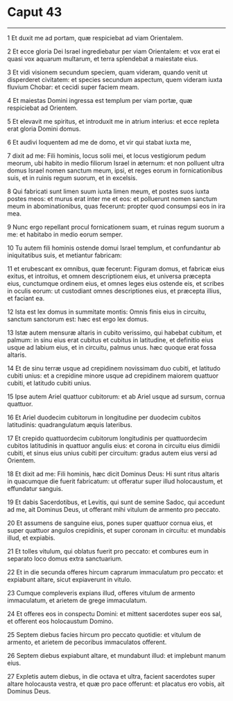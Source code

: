 # Caput 43

***

1 Et duxit me ad portam, quæ respiciebat ad viam Orientalem.

2 Et ecce gloria Dei Israel ingrediebatur per viam Orientalem: et vox erat ei quasi vox aquarum multarum, et terra splendebat a maiestate eius.

3 Et vidi visionem secundum speciem, quam videram, quando venit ut disperderet civitatem: et species secundum aspectum, quem videram iuxta fluvium Chobar: et cecidi super faciem meam.

4 Et maiestas Domini ingressa est templum per viam portæ, quæ respiciebat ad Orientem.

5 Et elevavit me spiritus, et introduxit me in atrium interius: et ecce repleta erat gloria Domini domus.

6 Et audivi loquentem ad me de domo, et vir qui stabat iuxta me,

7 dixit ad me: Fili hominis, locus solii mei, et locus vestigiorum pedum meorum, ubi habito in medio filiorum Israel in æternum: et non polluent ultra domus Israel nomen sanctum meum, ipsi, et reges eorum in fornicationibus suis, et in ruinis regum suorum, et in excelsis.

8 Qui fabricati sunt limen suum iuxta limen meum, et postes suos iuxta postes meos: et murus erat inter me et eos: et polluerunt nomen sanctum meum in abominationibus, quas fecerunt: propter quod consumpsi eos in ira mea.

9 Nunc ergo repellant procul fornicationem suam, et ruinas regum suorum a me: et habitabo in medio eorum semper.

10 Tu autem fili hominis ostende domui Israel templum, et confundantur ab iniquitatibus suis, et metiantur fabricam:

11 et erubescant ex omnibus, quæ fecerunt: Figuram domus, et fabricæ eius exitus, et introitus, et omnem descriptionem eius, et universa præcepta eius, cunctumque ordinem eius, et omnes leges eius ostende eis, et scribes in oculis eorum: ut custodiant omnes descriptiones eius, et præcepta illius, et faciant ea.

12 Ista est lex domus in summitate montis: Omnis finis eius in circuitu, sanctum sanctorum est: hæc est ergo lex domus.

13 Istæ autem mensuræ altaris in cubito verissimo, qui habebat cubitum, et palmum: in sinu eius erat cubitus et cubitus in latitudine, et definitio eius usque ad labium eius, et in circuitu, palmus unus. hæc quoque erat fossa altaris.

14 Et de sinu terræ usque ad crepidinem novissimam duo cubiti, et latitudo cubiti unius: et a crepidine minore usque ad crepidinem maiorem quattuor cubiti, et latitudo cubiti unius.

15 Ipse autem Ariel quattuor cubitorum: et ab Ariel usque ad sursum, cornua quattuor.

16 Et Ariel duodecim cubitorum in longitudine per duodecim cubitos latitudinis: quadrangulatum æquis lateribus.

17 Et crepido quattuordecim cubitorum longitudinis per quattuordecim cubitos latitudinis in quattuor angulis eius: et corona in circuitu eius dimidii cubiti, et sinus eius unius cubiti per circuitum: gradus autem eius versi ad Orientem.

18 Et dixit ad me: Fili hominis, hæc dicit Dominus Deus: Hi sunt ritus altaris in quacumque die fuerit fabricatum: ut offeratur super illud holocaustum, et effundatur sanguis.

19 Et dabis Sacerdotibus, et Levitis, qui sunt de semine Sadoc, qui accedunt ad me, ait Dominus Deus, ut offerant mihi vitulum de armento pro peccato.

20 Et assumens de sanguine eius, pones super quattuor cornua eius, et super quattuor angulos crepidinis, et super coronam in circuitu: et mundabis illud, et expiabis.

21 Et tolles vitulum, qui oblatus fuerit pro peccato: et combures eum in separato loco domus extra sanctuarium.

22 Et in die secunda offeres hircum caprarum immaculatum pro peccato: et expiabunt altare, sicut expiaverunt in vitulo.

23 Cumque compleveris expians illud, offeres vitulum de armento immaculatum, et arietem de grege immaculatum.

24 Et offeres eos in conspectu Domini: et mittent sacerdotes super eos sal, et offerent eos holocaustum Domino.

25 Septem diebus facies hircum pro peccato quotidie: et vitulum de armento, et arietem de pecoribus immaculatos offerent.

26 Septem diebus expiabunt altare, et mundabunt illud: et implebunt manum eius.

27 Expletis autem diebus, in die octava et ultra, facient sacerdotes super altare holocausta vestra, et quæ pro pace offerunt: et placatus ero vobis, ait Dominus Deus.

